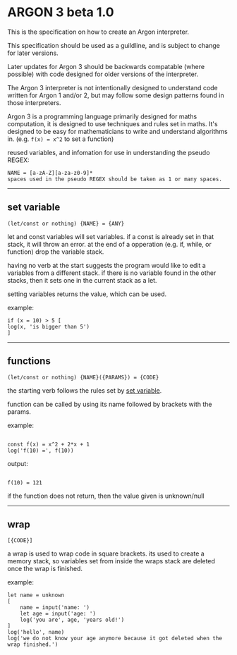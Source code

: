 # ARGON 3 beta 1.0

This is the specification on how to create an Argon interpreter.

This specification should be used as a guildline, and is subject to change for later versions.

Later updates for Argon 3 should be backwards compatable (where possible) with code designed for older versions
of the interpreter.

The Argon 3 interpreter is not intentionally designed to understand code written for Argon 1 and/or 2, but may
follow some design patterns found in those interpreters.

Argon 3 is a programming language primarily designed for maths computation, it is designed to use techniques and
rules set in maths. It's designed to be easy for mathematicians to write and understand algorithms in.
(e.g. `f(x) = x^2` to set a function)

reused variables, and infomation for use in understanding the pseudo REGEX:

```
NAME = [a-zA-Z][a-za-z0-9]*
spaces used in the pseudo REGEX should be taken as 1 or many spaces.
```

---

## set variable

`(let/const or nothing) {NAME} = {ANY}`

let and const variables will set variables. if a const is already set in that stack, it will throw an error.
at the end of a opperation (e.g. if, while, or function) drop the variable stack.

having no verb at the start suggests the program would like to edit a variables from a different stack.
if there is no variable found in the other stacks, then it sets one in the current stack as a let.

setting variables returns the value, which can be used.

example:

```
if (x = 10) > 5 [
log(x, 'is bigger than 5')
]
```

---

## functions

`(let/const or nothing) {NAME}({PARAMS}) = {CODE}`

the starting verb follows the rules set by [set variable](#set-variable).

function can be called by using its name followed by brackets with the params.

example:

```

const f(x) = x^2 + 2*x + 1
log('f(10) =', f(10))

```

output:

```

f(10) = 121

```

if the function does not return, then the value given is unknown/null

---

## wrap

`[{CODE}]`

a wrap is used to wrap code in square brackets. its used to create a memory stack, so variables set from
inside the wraps stack are deleted once the wrap is finished.

example:

```
let name = unknown
[
    name = input('name: ')
    let age = input('age: ')
    log('you are', age, 'years old!')
]
log('hello', name)
log('we do not know your age anymore because it got deleted when the wrap finished.')
```
